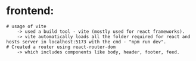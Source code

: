 # frontend:

    # usage of vite
        -> used a build tool - vite (mostly used for react frameworks).
        -> vite automatically loads all the folder required for react and hosts server in localhost:5173 with the cmd - "npm run dev".
    # Created a router using react-router-dom
        -> which includes components like body, header, footer, feed.